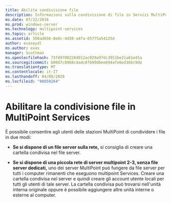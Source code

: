 ```yaml
---
title: Abilita condivisione file
description: Informazioni sulla condivisione di file in Servizi MultiPoint
ms.date: 07/22/2016
ms.prod: windows-server
ms.technology: multipoint-services
ms.topic: article
ms.assetid: 508ad056-8e0c-4d59-a4fa-05775a54125d
author: evaseydl
ms.author: evas
manager: Scottman
ms.openlocfilehash: 73f89700228d912ac029a97dc3951be21a01e45a
ms.sourcegitcommit: b00d7c8968c4adc8f699dbee694afe6ed36bc9de
ms.translationtype: MT
ms.contentlocale: it-IT
ms.lasthandoff: 04/08/2020
ms.locfileid: "80859264"
---
```

# <a name="enable-file-sharing-in-multipoint-services"></a>Abilitare la condivisione file in MultiPoint Services
È possibile consentire agli utenti delle stazioni MultiPoint di condividere i file in due modi:  
  
-   **Se si dispone di un file server sulla rete,** si consiglia di creare una cartella condivisa nel file server.  
  
-   **Se si dispone di una piccola rete di server multipoint 2-3, senza file server dedicati,** uno dei server MultiPoint può fungere da file server per tutti i computer rimanenti che eseguono multipoint Services. Creare una cartella condivisa nel server e quindi creare gli account utente locali per tutti gli utenti di tale server. La cartella condivisa può trovarsi nell'unità interna originale oppure è possibile aggiungere altre unità interne o esterne al computer.  
  
